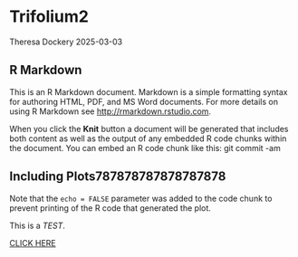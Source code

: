 Trifolium2
================
Theresa Dockery
2025-03-03

## R Markdown

This is an R Markdown document. Markdown is a simple formatting syntax
for authoring HTML, PDF, and MS Word documents. For more details on
using R Markdown see <http://rmarkdown.rstudio.com>.

When you click the **Knit** button a document will be generated that
includes both content as well as the output of any embedded R code
chunks within the document. You can embed an R code chunk like this: git
commit -am

## Including Plots787878787878787878

Note that the `echo = FALSE` parameter was added to the code chunk to
prevent printing of the R code that generated the plot.

This is a *TEST*.

[CLICK HERE](https://github.com/CinnabarRed/Trifolium/edit/master/Trifolium2.md)
